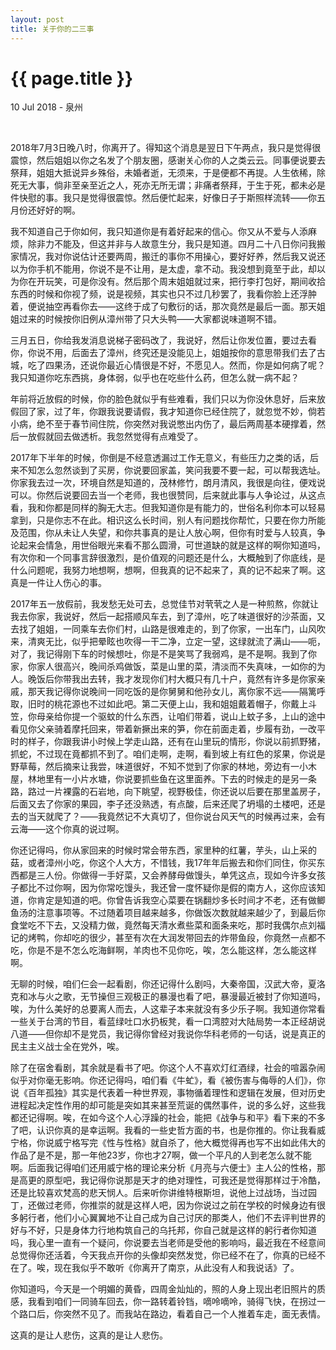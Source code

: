 ```yaml
---
layout: post
title: 关于你的二三事
---
```


{{ page.title }}
================

<p class="meta">10 Jul 2018 - 泉州</p>

<br>

2018年7月3日晚八时，你离开了。得知这个消息是翌日下午两点，我只是觉得很震惊，然后姐姐以你之名发了个朋友圈，感谢关心你的人之类云云。同事便说要去祭拜，姐姐大抵说异乡殊俗，未婚者逝，无须来，于是便都不再提。人生依稀，除死无大事，倘非至亲至近之人，死亦无所无谓；非痛者祭拜，于生于死，都未必是件快慰的事。我只是觉得很震惊。然后便忙起来，好像日子于斯照样流转——你五月份还好好的啊。

我不知道自己于你如何，我只知道你是有着好起来的信心。你又从不爱与人添麻烦，除非力不能及，但这并非与人故意生分，我只是知道。四月二十八日你问我搬家情况，我对你说估计还要两周，搬迁的事你不用操心，要好好养，然后我又说还以为你手机不能用，你说不是不让用，是太虚，拿不动。我没想到竟至于此，却以为你在开玩笑，可是你没有。然后那个周末姐姐就过来，把行李打包好，期间收拾东西的时候和你视了频，说是视频，其实也只不过几秒罢了，我看你脸上还浮肿着，便说抽空再看你去——这终于成了句敷衍的话，那次竟然是最后一面。那天姐姐过来的时候按你旧例从漳州带了只大头鸭——大家都说味道啊不错。

三月五日，你给我发消息说梯子密码改了，我说好，然后让你发位置，要过去看你，你说不用，后面去了漳州，终究还是没能见上，姐姐按你的意思带我们去了古城，吃了四果汤，还说你最近心情很是不好，不愿见人。然而，你是如何病了呢？我只知道你吃东西挑，身体弱，似乎也在吃些什么药，但怎么就一病不起？

年前将近放假的时候，你的脸色就似乎有些难看，我们只以为你没休息好，后来放假回了家，过了年，你跟我说要请假，我才知道你已经住院了，就忽觉不妙，倘若小病，绝不至于春节间住院，你突然对我说憋出内伤了，最后两周基本硬撑着，然后一放假就回去做透析。我忽然觉得有点难受了。

 2017年下半年的时候，你倒是不经意透漏过工作无意义，有些压力之类的话，后来不知怎么忽然谈到了买房，你说要回家盖，笑问我要不要一起，可以帮我选址。你家我去过一次，环境自然是知道的，茂林修竹，朗月清风，我很是向往，便戏说可以。你然后说要回去当一个老师，我也很赞同，后来就此事与人争论过，从这点看，我和你都是同样的胸无大志。但我知道你是有能力的，世俗名利你本可以轻易拿到，只是你志不在此。相识这么长时间，别人有问题找你帮忙，只要在你力所能及范围，你从未让人失望，和你共事真的是让人放心啊，但你有时爱与人较真，争论起来会情急，用世俗眼光来看不那么圆滑，可世道缺的就是这样的啊你知道吗，有次你和一个同事言辞很激烈，是价值观的问题还是什么，大概触到了你底线，是什么问题呢，我努力地想啊，想啊，但我真的记不起来了，真的记不起来了啊。这真是一件让人伤心的事。

2017年五一放假前，我发愁无处可去，总觉佳节对茕茕之人是一种煎熬，你就让我去你家，我说好，然后一起搭顺风车去，到了漳州，吃了味道很好的沙茶面，又去找了姐姐，一同乘车去你们村，山路是很难走的，到了你家，一出车门，山风吹来，清爽无比，似乎把晕眩也吹得一干二净，立定一望，这绿就流了满山——呃，对了，我记得刚下车的时候想吐，你是不是笑骂了我弱鸡，是不是啊。我到了你家，你家人很高兴，晚间杀鸡做饭，菜是山里的菜，清淡而不失真味，一如你的为人。晚饭后你带我出去转，我才发现你们村大概只有几十户，竟然有许多是你家亲戚，那天我记得你说晚间一同吃饭的是你舅舅和他孙女儿，离你家不远——隔篱呼取，旧时的桃花源也不过如此吧。第二天便上山，我和姐姐戴着帽子，你戴上斗笠，你母亲给你提一个驱蚊的什么东西，让咱们带着，说山上蚊子多，上山的途中看见你父亲骑着摩托回来，带着新撅出来的笋，你在前面走着，步履有劲，一改平时的样子，你跟我讲小时候上学走山路，还有在山里玩的情形，你说以前抓野猪，抓蛇，不过现在竟都抓不到了。咱们走啊，走啊，看到坡上有红色的浆果，你说是野草莓，然后摘来让我尝，味道很好，不知不觉到了你家的林地，旁边有一小木屋，林地里有一小片水塘，你说要抓些鱼在这里面养。下去的时候走的是另一条路，路过一片裸露的石岩地，向下眺望，视野极佳，你还说以后要在那里盖房子，后面又去了你家的果园，李子还没熟透，有点酸，后来还爬了坍塌的土楼吧，还是去的当天就爬了？——我竟然记不大真切了，但你说台风天气的时候再过来，会有云海——这个你真的说过啊。


你还记得吗，你从家回来的时候时常会带东西，家里种的红薯，芋头，山上采的菇，或者漳州小吃，你这个人大方，不惜钱，我17年年后搬去和你们同住，你买东西都是三人份。你做得一手好菜，又会养酵母做馒头，单凭这点，现如今许多女孩子都比不过你啊，因为你常吃馒头，我还曾一度怀疑你是假的南方人，这你应该知道，你肯定是知道的吧。你曾告诉我空心菜要在锅翻炒多长时间才不老，还有做鲫鱼汤的注意事项等。不过随着项目越来越多，你做饭次数就越来越少了，到最后你食堂吃不下去，又没精力做，竟然每天清水煮些菜和面条来吃，那时我偶尔点刘福记的烤鸭，你却吃的很少，甚至有次在大润发带回去的炸带鱼段，你竟然一点都不吃，你是不是不怎么吃海鲜啊，羊肉也不见你吃，唉，怎么能这样，怎么能这样啊。

无聊的时候，咱们仨会一起看剧，你还记得什么剧吗，大秦帝国，汉武大帝，夏洛克和冰与火之歌，无节操但三观极正的暴漫也看了吧，暴漫最近被封了你知道吗，唉，为什么美好的总要离人而去，人这辈子本来就没有多少乐子啊。我知道你常看一些关于台湾的节目，看蓝绿吐口水扔板凳，看一口湾腔对大陆局势一本正经胡说八道——但你却不是党员，我记得你曾经对我说你华科老师的一句话，说是真正的民主主义战士全在党外，唉。

除了在宿舍看剧，其余就是看书了吧。你这个人不喜欢灯红酒绿，社会的喧嚣杂闹似乎对你毫无影响。你还记得吗，咱们看《牛虻》，看《被伤害与侮辱的人们》，你说《百年孤独》其实是代表着一种世界观，事物循着理性和逻辑在发展，但对历史进程起决定性作用的却可能是突如其来甚至荒诞的偶然事件，说的多么好，这些我都还记得啊。唉，在如今这个人心浮躁的社会，能把《战争与和平》看下来的不多了吧，认识你真的是幸运啊。我看的一些史哲方面的书，也是你推的。你让我看威宁格，你说威宁格写完《性与性格》就自杀了，他大概觉得再也写不出如此伟大的作品了是不是，那一年他23岁，你也才27啊，做一个平凡的人到老怎么就不能啊。后面我记得咱们还用威宁格的理论来分析《月亮与六便士》主人公的性格，那是高更的原型吧，我记得你说那是天才的绝对理性，可我还是觉得那样过于冷酷，还是比较喜欢梵高的悲天悯人。后来听你讲维特根斯坦，说他上过战场，当过园丁，还做过老师，你推崇的就是这样人吧，因为你说过之前在学校的时候身边有很多躬行者，他们小心翼翼地不让自己成为自己讨厌的那类人，他们不去评判世界的好与不好，只是身体力行地构筑自己的乌托邦，你自己就是这样的躬行者你知道吗，我心里一直有一个疑问，你说要去当老师是受他的影响吗，最近我在不经意间总觉得你还活着，今天我点开你的头像却突然发觉，你已经不在了，你真的已经不在了。唉，现在我似乎不敢听《你离开了南京，从此没有人和我说话》了。

 你知道吗，今天是一个明媚的黄昏，四周金灿灿的，照的人身上现出老旧照片的质感，我看到咱们一同骑车回去，你一路转着铃铛，嘀呤嘀呤，骑得飞快，在拐过一个路口后，你突然不见了。而我站在路边，看着自己一个人推着车走，面无表情。

这真的是让人悲伤，这真的是让人悲伤。
<br><br>

